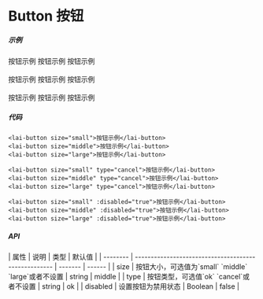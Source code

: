 # Button 按钮

##### 示例

<box>
  <lai-button size="small">按钮示例</lai-button>
  <lai-button size="middle">按钮示例</lai-button>
  <lai-button size="large">按钮示例</lai-button>
  <br />
  <br />
  <lai-button size="small" type="cancel">按钮示例</lai-button>
  <lai-button size="middle" type="cancel">按钮示例</lai-button>
  <lai-button size="large" type="cancel">按钮示例</lai-button>
  <br />
  <br />
  <lai-button size="small" :disabled="true">按钮示例</lai-button>
  <lai-button size="middle" :disabled="true">按钮示例</lai-button>
  <lai-button size="large" :disabled="true">按钮示例</lai-button>
</box>

##### 代码
```vue
<lai-button size="small">按钮示例</lai-button>
<lai-button size="middle">按钮示例</lai-button>
<lai-button size="large">按钮示例</lai-button>

<lai-button size="small" type="cancel">按钮示例</lai-button>
<lai-button size="middle" type="cancel">按钮示例</lai-button>
<lai-button size="large" type="cancel">按钮示例</lai-button>

<lai-button size="small" :disabled="true">按钮示例</lai-button>
<lai-button size="middle" :disabled="true">按钮示例</lai-button>
<lai-button size="large" :disabled="true">按钮示例</lai-button>
```
##### API
<box>
<mk>
| 属性     | 说明                                                 | 类型    | 默认值 |
| -------- | ---------------------------------------------------- | ------- | ------ |
| size     | 按钮大小，可选值为`small` `middle` `large`或者不设置 | string  | middle |
| type     | 按钮类型，可选值`ok` `cancel`或者不设置              | string  | ok     |
| disabled | 设置按钮为禁用状态                                   | Boolean | false  |
</mk>
</box>